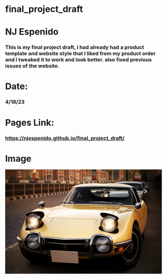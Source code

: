 # final_project_draft
# NJ Espenido
### This is my final project draft, I had already had a product template and website style that I liked from my product order and I tweaked it to work and look better. also fixed previous issues of the website.
# Date: 
### 4/18/23
# Pages Link: 
### https://njespenido.github.io/final_project_draft/
# Image
![picture](/Screenshot_stpd_toyota_2000gt_ks_highlands_28-1-123-0-4-30.jpg)
